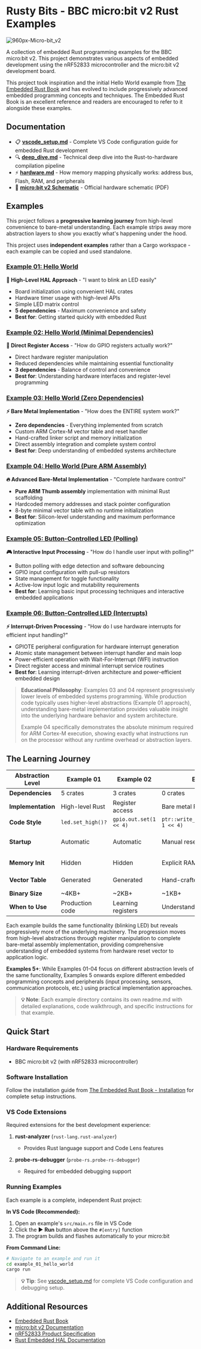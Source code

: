 # Rusty Bits - BBC micro:bit v2 Rust Examples

![960px-Micro-bit_v2](https://github.com/user-attachments/assets/ce0fe5b0-dc15-4ad8-a31c-e2cbbe288afc)

A collection of embedded Rust programming examples for the BBC micro:bit v2. This project demonstrates various aspects of embedded development using the nRF52833 microcontroller and the micro:bit v2 development board.

This project took inspiration and the initial Hello World example from [The Embedded Rust Book](https://docs.rust-embedded.org/book/) and has evolved to include progressively advanced embedded programming concepts and techniques. The Embedded Rust Book is an excellent reference and readers are encouraged to refer to it alongside these examples.

## Documentation

- 📋 **[vscode_setup.md](vscode_setup.md)** - Complete VS Code configuration guide for embedded Rust development
- 🔍 **[deep_dive.md](deep_dive.md)** - Technical deep dive into the Rust-to-hardware compilation pipeline
- ⚡ **[hardware.md](hardware.md)** - How memory mapping physically works: address bus, Flash, RAM, and peripherals
- 📄 **[micro:bit v2 Schematic](doc/MicroBit_V2.2.1_nRF52820%20schematic.PDF)** - Official hardware schematic (PDF)

## Examples

This project follows a **progressive learning journey** from high-level convenience to bare-metal understanding. Each example strips away more abstraction layers to show you exactly what's happening under the hood.

This project uses **independent examples** rather than a Cargo workspace - each example can be copied and used standalone.

### [Example 01: Hello World](example_01_hello_world/)
**🎯 High-Level HAL Approach** - "I want to blink an LED easily"
- Board initialization using convenient HAL crates
- Hardware timer usage with high-level APIs
- Simple LED matrix control
- **5 dependencies** - Maximum convenience and safety
- **Best for**: Getting started quickly with embedded Rust

### [Example 02: Hello World (Minimal Dependencies)](example_02_hello_world_minimal_dependencies/)
**🔧 Direct Register Access** - "How do GPIO registers actually work?"
- Direct hardware register manipulation
- Reduced dependencies while maintaining essential functionality
- **3 dependencies** - Balance of control and convenience
- **Best for**: Understanding hardware interfaces and register-level programming

### [Example 03: Hello World (Zero Dependencies)](example_03_hello_world_no_dependencies/)
**⚡ Bare Metal Implementation** - "How does the ENTIRE system work?"
- **Zero dependencies** - Everything implemented from scratch
- Custom ARM Cortex-M vector table and reset handler
- Hand-crafted linker script and memory initialization
- Direct assembly integration and complete system control
- **Best for**: Deep understanding of embedded systems architecture

### [Example 04: Hello World (Pure ARM Assembly)](example_03_hello_world_asm/)
**🔥 Advanced Bare-Metal Implementation** - "Complete hardware control"
- **Pure ARM Thumb assembly** implementation with minimal Rust scaffolding
- Hardcoded memory addresses and stack pointer configuration
- 8-byte minimal vector table with no runtime initialization
- **Best for**: Silicon-level understanding and maximum performance optimization

### [Example 05: Button-Controlled LED (Polling)](example_05_buttons_polled/)
**🎮 Interactive Input Processing** - "How do I handle user input with polling?"
- Button polling with edge detection and software debouncing
- GPIO input configuration with pull-up resistors
- State management for toggle functionality
- Active-low input logic and mutability requirements
- **Best for**: Learning basic input processing techniques and interactive embedded applications

### [Example 06: Button-Controlled LED (Interrupts)](example_06_buttons_interrupts/)
**⚡ Interrupt-Driven Processing** - "How do I use hardware interrupts for efficient input handling?"
- GPIOTE peripheral configuration for hardware interrupt generation
- Atomic state management between interrupt handler and main loop
- Power-efficient operation with Wait-For-Interrupt (WFI) instruction
- Direct register access and minimal interrupt service routines
- **Best for**: Learning interrupt-driven architecture and power-efficient embedded design

> **Educational Philosophy**: Examples 03 and 04 represent progressively lower levels of embedded systems programming. While production code typically uses higher-level abstractions (Example 01 approach), understanding bare-metal implementation provides valuable insight into the underlying hardware behavior and system architecture.
>
> Example 04 specifically demonstrates the absolute minimum required for ARM Cortex-M execution, showing exactly what instructions run on the processor without any runtime overhead or abstraction layers.

## The Learning Journey

| Abstraction Level | Example 01 | Example 02 | Example 03 | Example 04 |
|-------------------|------------|------------|------------|------------|
| **Dependencies** | 5 crates | 3 crates | 0 crates | **0 crates** |
| **Implementation** | High-level Rust | Register access | Bare metal Rust | **99% Assembly** |
| **Code Style** | `led.set_high()?` | `gpio.out.set(1 << 4)` | `ptr::write_volatile(0x50000508, 1 << 4)` | **`str r1, [r0]`** |
| **Startup** | Automatic | Automatic | Manual reset handler | **Assembly reset handler** |
| **Memory Init** | Hidden | Hidden | Explicit RAM setup | **No initialization** |
| **Vector Table** | Generated | Generated | Hand-crafted | **8-byte minimal** |
| **Binary Size** | ~4KB+ | ~2KB+ | ~1KB+ | **~100 bytes** |
| **When to Use** | Production code | Learning registers | Understanding systems | **Performance optimization** |

Each example builds the same functionality (blinking LED) but reveals progressively more of the underlying machinery. The progression moves from high-level abstractions through register manipulation to complete bare-metal assembly implementation, providing comprehensive understanding of embedded systems from hardware reset vector to application logic.

**Examples 5+**: While Examples 01-04 focus on different abstraction levels of the same functionality, Examples 5 onwards explore different embedded programming concepts and peripherals (input processing, sensors, communication protocols, etc.) using practical implementation approaches.

> **💡 Note**: Each example directory contains its own readme.md with detailed explanations, code walkthrough, and specific instructions for that example.

## Quick Start

### Hardware Requirements
- BBC micro:bit v2 (with nRF52833 microcontroller)

### Software Installation
Follow the installation guide from [The Embedded Rust Book - Installation](https://docs.rust-embedded.org/book/intro/install.html) for complete setup instructions.

### VS Code Extensions
Required extensions for the best development experience:

1. **rust-analyzer** (`rust-lang.rust-analyzer`)
   - Provides Rust language support and Code Lens features

2. **probe-rs-debugger** (`probe-rs.probe-rs-debugger`)  
   - Required for embedded debugging support

### Running Examples
Each example is a complete, independent Rust project:

**In VS Code (Recommended):**
1. Open an example's `src/main.rs` file in VS Code
2. Click the ▶️ **Run** button above the `#[entry]` function
3. The program builds and flashes automatically to your micro:bit

**From Command Line:**
```bash
# Navigate to an example and run it
cd example_01_hello_world
cargo run
```

> **💡 Tip**: See [vscode_setup.md](vscode_setup.md) for complete VS Code configuration and debugging setup.

## Additional Resources

- [Embedded Rust Book](https://docs.rust-embedded.org/book/)
- [micro:bit v2 Documentation](https://tech.microbit.org/hardware/)
- [nRF52833 Product Specification](https://infocenter.nordicsemi.com/topic/ps_nrf52833/keyfeatures_html5.html)
- [Rust Embedded HAL Documentation](https://docs.rs/embedded-hal/)
